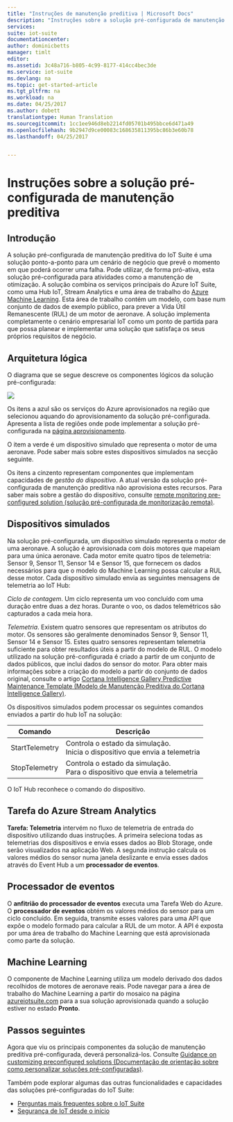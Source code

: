 ```yaml
---
title: "Instruções de manutenção preditiva | Microsoft Docs"
description: "Instruções sobre a solução pré-configurada de manutenção preditiva do Azure IoT."
services: 
suite: iot-suite
documentationcenter: 
author: dominicbetts
manager: timlt
editor: 
ms.assetid: 3c48a716-b805-4c99-8177-414cc4bec3de
ms.service: iot-suite
ms.devlang: na
ms.topic: get-started-article
ms.tgt_pltfrm: na
ms.workload: na
ms.date: 04/25/2017
ms.author: dobett
translationtype: Human Translation
ms.sourcegitcommit: 1cc1ee946d8eb2214fd05701b495bbce6d471a49
ms.openlocfilehash: 9b2947d9ce00083c168635811395bc86b3e60b78
ms.lasthandoff: 04/25/2017


---
```

# <a name="predictive-maintenance-preconfigured-solution-walkthrough"></a>Instruções sobre a solução pré-configurada de manutenção preditiva

## <a name="introduction"></a>Introdução

A solução pré-configurada de manutenção preditiva do IoT Suite é uma solução ponto-a-ponto para um cenário de negócio que prevê o momento em que poderá ocorrer uma falha. Pode utilizar, de forma pró-ativa, esta solução pré-configurada para atividades como a manutenção de otimização. A solução combina os serviços principais do Azure IoT Suite, como uma Hub IoT, Stream Analytics e uma área de trabalho do [Azure Machine Learning][lnk-machine-learning]. Esta área de trabalho contém um modelo, com base num conjunto de dados de exemplo público, para prever a Vida Útil Remanescente (RUL) de um motor de aeronave. A solução implementa completamente o cenário empresarial IoT como um ponto de partida para que possa planear e implementar uma solução que satisfaça os seus próprios requisitos de negócio.

## <a name="logical-architecture"></a>Arquitetura lógica

O diagrama que se segue descreve os componentes lógicos da solução pré-configurada:

![][img-architecture]

Os itens a azul são os serviços do Azure aprovisionados na região que selecionou aquando do aprovisionamento da solução pré-configurada. Apresenta a lista de regiões onde pode implementar a solução pré-configurada na [página aprovisionamento][lnk-azureiotsuite].

O item a verde é um dispositivo simulado que representa o motor de uma aeronave. Pode saber mais sobre estes dispositivos simulados na secção seguinte.

Os itens a cinzento representam componentes que implementam capacidades de *gestão do dispositivo*. A atual versão da solução pré-configurada de manutenção preditiva não aprovisiona estes recursos. Para saber mais sobre a gestão do dispositivo, consulte [remote monitoring pre-configured solution (solução pré-configurada de monitorização remota)][lnk-remote-monitoring].

## <a name="simulated-devices"></a>Dispositivos simulados

Na solução pré-configurada, um dispositivo simulado representa o motor de uma aeronave. A solução é aprovisionada com dois motores que mapeiam para uma única aeronave. Cada motor emite quatro tipos de telemetria: Sensor 9, Sensor 11, Sensor 14 e Sensor 15, que fornecem os dados necessários para que o modelo do Machine Learning possa calcular a RUL desse motor. Cada dispositivo simulado envia as seguintes mensagens de telemetria ao IoT Hub:

*Ciclo de contagem*. Um ciclo representa um voo concluído com uma duração entre duas a dez horas. Durante o voo, os dados telemétricos são capturados a cada meia hora.

*Telemetria*. Existem quatro sensores que representam os atributos do motor. Os sensores são geralmente denominados Sensor 9, Sensor 11, Sensor 14 e Sensor 15. Estes quatro sensores representam telemetria suficiente para obter resultados úteis a partir do modelo de RUL. O modelo utilizado na solução pré-configurada é criado a partir de um conjunto de dados públicos, que inclui dados do sensor do motor. Para obter mais informações sobre a criação do modelo a partir do conjunto de dados original, consulte o artigo [Cortana Intelligence Gallery Predictive Maintenance Template (Modelo de Manutenção Preditiva do Cortana Intelligence Gallery)][lnk-cortana-analytics].

Os dispositivos simulados podem processar os seguintes comandos enviados a partir do hub IoT na solução:

| Comando | Descrição |
| --- | --- |
| StartTelemetry |Controla o estado da simulação.<br/>Inicia o dispositivo que envia a telemetria |
| StopTelemetry |Controla o estado da simulação.<br/>Para o dispositivo que envia a telemetria |

O IoT Hub reconhece o comando do dispositivo.

## <a name="azure-stream-analytics-job"></a>Tarefa do Azure Stream Analytics
**Tarefa: Telemetria** intervém no fluxo de telemetria de entrada do dispositivo utilizando duas instruções. A primeira seleciona todas as telemetrias dos dispositivos e envia esses dados ao Blob Storage, onde serão visualizados na aplicação Web. A segunda instrução calcula os valores médios do sensor numa janela deslizante e envia esses dados através do Event Hub a um **processador de eventos**.

## <a name="event-processor"></a>Processador de eventos
O **anfitrião do processador de eventos** executa uma Tarefa Web do Azure. O **processador de eventos** obtém os valores médios do sensor para um ciclo concluído. Em seguida, transmite esses valores para uma API que expõe o modelo formado para calcular a RUL de um motor. A API é exposta por uma área de trabalho do Machine Learning que está aprovisionada como parte da solução.

## <a name="machine-learning"></a>Machine Learning
O componente de Machine Learning utiliza um modelo derivado dos dados recolhidos de motores de aeronave reais. Pode navegar para a área de trabalho do Machine Learning a partir do mosaico na página [azureiotsuite.com][lnk-azureiotsuite] para a sua solução aprovisionada quando a solução estiver no estado **Pronto**.


## <a name="next-steps"></a>Passos seguintes
Agora que viu os principais componentes da solução de manutenção preditiva pré-configurada, deverá personalizá-los. Consulte [Guidance on customizing preconfigured solutions (Documentação de orientação sobre como personalizar soluções pré-configuradas)][lnk-customize].

Também pode explorar algumas das outras funcionalidades e capacidades das soluções pré-configuradas do IoT Suite:

* [Perguntas mais frequentes sobre o IoT Suite][lnk-faq]
* [Segurança de IoT desde o início][lnk-security-groundup]

[img-architecture]: media/iot-suite-predictive-walkthrough/architecture.png

[lnk-remote-monitoring]: iot-suite-remote-monitoring-sample-walkthrough.md
[lnk-cortana-analytics]: http://gallery.cortanaintelligence.com/Collection/Predictive-Maintenance-Template-3
[lnk-azureiotsuite]: https://www.azureiotsuite.com/
[lnk-customize]: iot-suite-guidance-on-customizing-preconfigured-solutions.md
[lnk-faq]: iot-suite-faq.md
[lnk-security-groundup]: securing-iot-ground-up.md
[lnk-machine-learning]: https://azure.microsoft.com/services/machine-learning/

